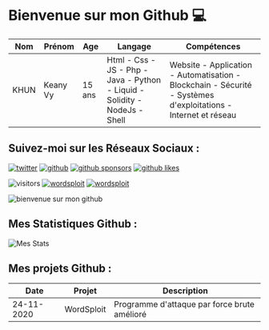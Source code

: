 # Bienvenue sur mon Github 💻
| Nom | Prénom | Age | Langage | Compétences |
|---  |---     |---  |---      |---
| KHUN | Keany Vy | 15 ans | Html - Css - JS - Php - Java - Python - Liquid - Solidity - NodeJs - Shell | Website - Application - Automatisation - Blockchain - Sécurité - Systèmes d'exploitations - Internet et réseau |

## Suivez-moi sur les Réseaux Sociaux :  
[![twitter](https://img.shields.io/twitter/follow/thisiskeanyvy?style=social)](https://twitter.com/thisiskeanyvy)
[![github](https://img.shields.io/github/followers/thisiskeanyvy?style=social)](https://github.com/thisiskeanyvy)
[![github sponsors](https://img.shields.io/github/sponsors/thisiskeanyvy?style=social)](https://github.com/thisiskeanyvy)
[![github likes](https://img.shields.io/github/stars/thisiskeanyvy?style=social)](https://github.com/thisiskeanyvy)

![visitors](https://visitor-badge.glitch.me/badge?page_id=page.id=thisiskeanyvy.thisiskeanyvy)
[![wordsploit](https://img.shields.io/github/languages/top/thisiskeanyvy/wordsploit)](https://github.com/thisiskeanyvy/wordsploit)
[![wordsploit](https://img.shields.io/github/license/thisiskeanyvy/wordsploit)](https://github.com/thisiskeanyvy/wordsploit)

![bienvenue sur mon github](https://zupimages.net/up/20/48/5vkf.gif)

## Mes Statistiques Github :  
![Mes Stats](https://github-readme-stats.vercel.app/api?username=thisiskeanyvy&show_icons=true&theme=radical)

## Mes projets Github :
| Date | Projet | Description |
|---   |---     |---          |
| 24-11-2020 | WordSploit | Programme d'attaque par force brute amélioré |
